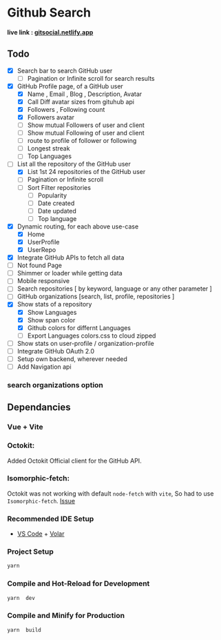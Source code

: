 # Github Search

#### live link : [gitsocial.netlify.app](https://gitsocial.netlify.app/)

## Todo

- [x] Search bar to search GitHub user
  - [ ] Pagination or Infinite scroll for search results
- [x] GitHub Profile page, of a GitHub user
  - [x] Name , Email , Blog , Description, Avatar
  - [x] Call Diff avatar sizes from gituhub api
  - [x] Followers , Following count
  - [x] Followers avatar
  - [ ] Show mutual Followers of user and client
  - [ ] Show mutual Following of user and client
  - [ ] route to profile of follower or following
  - [ ] Longest streak
  - [ ] Top Languages
- [ ] List all the repository of the GitHub user
  - [x] List 1st 24 repositories of the GitHub user
  - [ ] Pagination or Infinite scroll
  - [ ] Sort Filter repositories
    - [ ] Popularity
    - [ ] Date created
    - [ ] Date updated
    - [ ] Top language
- [x] Dynamic routing, for each above use-case
  - [x] Home
  - [x] UserProfile
  - [x] UserRepo
- [x] Integrate GitHub APIs to fetch all data
- [ ] Not found Page
- [ ] Shimmer or loader while getting data
- [ ] Mobile responsive
- [ ] Search repositories [ by keyword, language or any other parameter ]
- [ ] GitHub organizations [search, list, profile, repositories ]
- [x] Show stats of a repository
  - [x] Show Languages
  - [x] Show span color
  - [x] Github colors for differnt Languages
  - [ ] Export Languages colors.css to cloud zipped
- [ ] Show stats on user-profile / organization-profile
- [ ] Integrate GitHub OAuth 2.0
- [ ] Setup own backend, wherever needed
- [ ] Add Navigation api

### search organizations option

## Dependancies

### Vue + Vite

### Octokit:

Added Octokit Official client for the GitHub API.

### Isomorphic-fetch:

Octokit was not working with default `node-fetch` with `vite`, So had to use `Isomorphic-fetch`. [Issue](https://github.com/octokit/octokit.js/issues/2126)

### Recommended IDE Setup

- [VS Code](https://code.visualstudio.com/) + [Volar](https://marketplace.visualstudio.com/items?itemName=Vue.volar)

### Project Setup

```sh
yarn
```

### Compile and Hot-Reload for Development

```sh
yarn  dev
```

### Compile and Minify for Production

```sh
yarn  build
```
